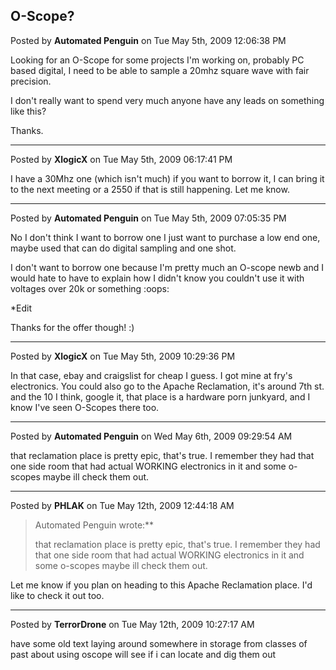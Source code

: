 ## O-Scope?
Posted by **Automated Penguin** on Tue May 5th, 2009 12:06:38 PM

Looking for an O-Scope for some projects I'm working on, probably PC based
digital, I need to be able to sample a 20mhz square wave with fair precision.

I don't really want to spend very much anyone have any leads on something like
this?

Thanks.

--------------------------------------------------------------------------------

Posted by **XlogicX** on Tue May 5th, 2009 06:17:41 PM

I have a 30Mhz one (which isn't much) if you want to borrow it, I can bring it
to the next meeting or a 2550 if that is still happening. Let me know.

--------------------------------------------------------------------------------

Posted by **Automated Penguin** on Tue May 5th, 2009 07:05:35 PM

No I don't think I want to borrow one I just want to purchase a low end one,
maybe used that can do digital sampling and one shot.

I don't want to borrow one because I'm pretty much an O-scope newb and I would
hate to have to explain how I didn't know you couldn't use it with voltages over
20k or something :oops:

*Edit

Thanks for the offer though!  :)

--------------------------------------------------------------------------------

Posted by **XlogicX** on Tue May 5th, 2009 10:29:36 PM

In that case, ebay and craigslist for cheap I guess. I got mine at fry's
electronics. You could also go to the Apache Reclamation, it's around 7th st.
and the 10 I think, google it, that place is a hardware porn junkyard, and I
know I've seen O-Scopes there too.

--------------------------------------------------------------------------------

Posted by **Automated Penguin** on Wed May 6th, 2009 09:29:54 AM

that reclamation place is pretty epic, that's true. I remember they had that one
side room that had actual WORKING electronics in it and some o-scopes maybe ill
check them out.

--------------------------------------------------------------------------------

Posted by **PHLAK** on Tue May 12th, 2009 12:44:18 AM

> Automated Penguin wrote:**
>
> that reclamation place is pretty epic, that's true. I remember they had that
> one side room that had actual WORKING electronics in it and some o-scopes
> maybe ill check them out.

Let me know if you plan on heading to this Apache Reclamation place.  I'd like
to check it out too.

--------------------------------------------------------------------------------

Posted by **TerrorDrone** on Tue May 12th, 2009 10:27:17 AM

have some old text laying around somewhere in storage from classes of past about
using oscope will see if i can locate and dig them out
